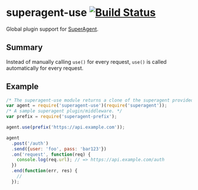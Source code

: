 # superagent-use [![Build Status](https://travis-ci.org/koenpunt/superagent-use.svg?branch=master)](https://travis-ci.org/koenpunt/superagent-use)

Global plugin support for [SuperAgent](https://github.com/visionmedia/superagent/).

## Summary

Instead of manually calling `use()` for every request, `use()` is called automatically for every request.

## Example

```js
/* The superagent-use module returns a clone of the superagent provided with the new functionality. */
var agent = require('superagent-use')(require('superagent'));
/* A sample superagent plugin/middleware. */
var prefix = require('superagent-prefix');

agent.use(prefix('https://api.example.com'));

agent
  .post('/auth')
  .send({user: 'foo', pass: 'bar123'})
  .on('request', function(req) {
    console.log(req.url); // => https://api.example.com/auth
  })
  .end(function(err, res) {
    //
  });
```
